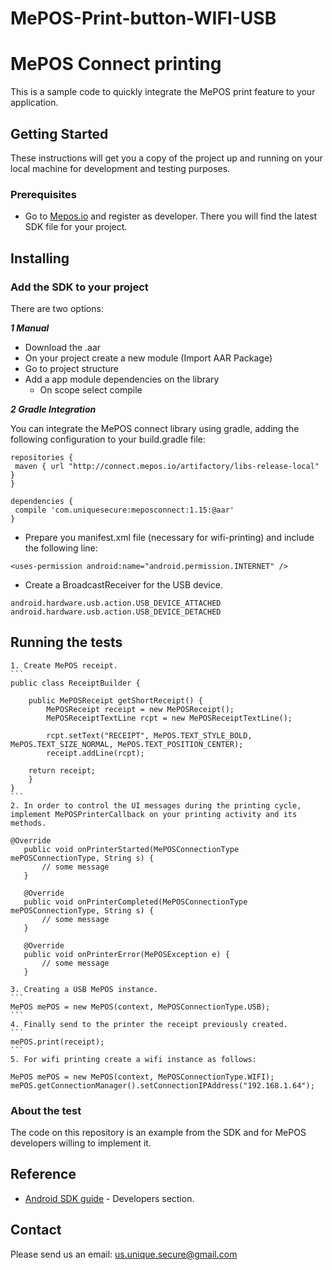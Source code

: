 # MePOS-Print-button-WIFI-USB

# MePOS Connect printing

This is a sample code to quickly integrate the MePOS print feature to your application.

## Getting Started

These instructions will get you a copy of the project up and running on your local machine for development and testing purposes.

### Prerequisites

* Go to [Mepos.io](http://mepos.io/developers) and register as developer. There you will find the latest SDK file for your project.

## Installing

### Add the SDK to your project

There are two options:

***1 Manual***

- Download the .aar
- On your project create a new module (Import AAR Package)
- Go to project structure
- Add a app module dependencies on the library
    - On scope select compile

***2 Gradle Integration***

  You can integrate the MePOS connect library using gradle, adding the following configuration to your build.gradle file:

```
repositories {
 maven { url "http://connect.mepos.io/artifactory/libs-release-local" }
}
```

```
dependencies {
 compile 'com.uniquesecure:meposconnect:1.15:@aar'
}
```

* Prepare you manifest.xml file (necessary for wifi-printing) and include the following line:
```
<uses-permission android:name="android.permission.INTERNET" />
```
* Create a BroadcastReceiver for the USB device.

```
android.hardware.usb.action.USB_DEVICE_ATTACHED
android.hardware.usb.action.USB_DEVICE_DETACHED
```

## Running the tests
~~~
1. Create MePOS receipt.
```
public class ReceiptBuilder {

    public MePOSReceipt getShortReceipt() {
        MePOSReceipt receipt = new MePOSReceipt();
        MePOSReceiptTextLine rcpt = new MePOSReceiptTextLine();

        rcpt.setText("RECEIPT", MePOS.TEXT_STYLE_BOLD, MePOS.TEXT_SIZE_NORMAL, MePOS.TEXT_POSITION_CENTER);
        receipt.addLine(rcpt);

    return receipt;
    }
}
```
2. In order to control the UI messages during the printing cycle, implement MePOSPrinterCallback on your printing activity and its methods.
~~~
```
@Override
   public void onPrinterStarted(MePOSConnectionType mePOSConnectionType, String s) {
       // some message
   }

   @Override
   public void onPrinterCompleted(MePOSConnectionType mePOSConnectionType, String s) {
       // some message
   }

   @Override
   public void onPrinterError(MePOSException e) {
       // some message
   }
```
~~~
3. Creating a USB MePOS instance.
```
MePOS mePOS = new MePOS(context, MePOSConnectionType.USB);
```
4. Finally send to the printer the receipt previously created.
```
mePOS.print(receipt);
```
5. For wifi printing create a wifi instance as follows:
~~~
```
MePOS mePOS = new MePOS(context, MePOSConnectionType.WIFI);
mePOS.getConnectionManager().setConnectionIPAddress("192.168.1.64");
```


### About the test

The code on this repository is an example from the SDK and for MePOS developers willing to implement it.

## Reference

* [Android SDK guide](http://mepos.io/) - Developers section.


## Contact

Please send us an email: us.unique.secure@gmail.com
